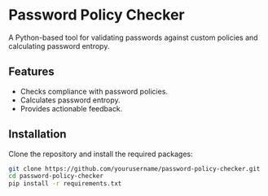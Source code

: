 # Password Policy Checker

A Python-based tool for validating passwords against custom policies and calculating password entropy.

## Features
- Checks compliance with password policies.
- Calculates password entropy.
- Provides actionable feedback.

## Installation
Clone the repository and install the required packages:
```bash
git clone https://github.com/yourusername/password-policy-checker.git
cd password-policy-checker
pip install -r requirements.txt


